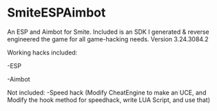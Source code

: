 # SmiteESPAimbot
An ESP and Aimbot for Smite. Included is an SDK I generated &amp; reverse engineered the game for all game-hacking needs.  Version 3.24.3084.2

Working hacks included: 

-ESP

-Aimbot

Not included:
-Speed hack (Modify CheatEngine to make an UCE, and Modify the hook method for speedhack, write LUA Script, and use that)
